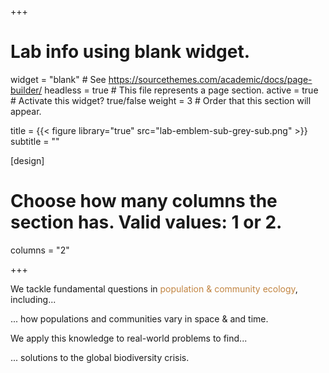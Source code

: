 +++
# Lab info using blank widget.
widget = "blank"  # See https://sourcethemes.com/academic/docs/page-builder/
headless = true  # This file represents a page section.
active = true  # Activate this widget? true/false
weight = 3  # Order that this section will appear.

title = {{< figure library="true" src="lab-emblem-sub-grey-sub.png" >}}
subtitle = ""

[design]
  # Choose how many columns the section has. Valid values: 1 or 2.
  columns = "2"
  
+++






We tackle fundamental questions in <span style="color:#C28542">population & community ecology</span>, including...

... how populations and communities vary in space & and time. 

We apply this knowledge to real-world problems to find... 

... solutions to the global biodiversity crisis. 


<!-- <span style="color:#285F75"><font size="20"><b>Tonkin </b>Lab</font></span> -->

<!-- <span style="color:#C28542"><font size="12">Population & Community Ecology</font></span> -->


